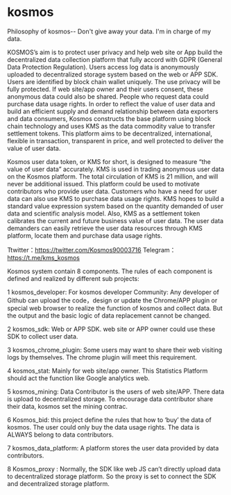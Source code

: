 # kosmos
Philosophy of kosmos-- Don't give away your data. I'm in charge of my data.

KOSMOS’s aim is to protect user privacy and help web site or App build the decentralized data collection platform that fully accord with GDPR (General Data Protection Regulation). Users access log data is anonymously uploaded to decentralized storage system based on the web or APP SDK. Users are identified by block chain wallet uniquely. The use privacy will be fully protected. If web site/app owner and their users consent, these anonymous data could also be shared. People who request data could purchase data usage rights. In order to reflect the value of user data and build an efficient supply and demand relationship between data exporters and data consumers, Kosmos constructs the base platform using block chain technology and uses KMS as the data commodity value to transfer settlement tokens. This platform aims to be decentralized, international, flexible in transaction, transparent in price, and well protected to deliver the value of user data.

Kosmos user data token, or KMS for short, is designed to measure “the value of user data” accurately. KMS is used in trading anonymous user data on the Kosmos platform. The total circulation of KMS is 21 million, and will never be additional issued. This platform could be used to motivate contributors who provide user data. Customers who have a need for user data can also use KMS to purchase data usage rights. KMS hopes to build a standard value expression system based on the quantity demanded of user data and scientific analysis model. Also, KMS as a settlement token calibrates the current and future business value of user data. The user data demanders can easily retrieve the user data resources through KMS platform, locate them and purchase data usage rights. 

Ttwitter：https://twitter.com/Kosmos90003716
Telegram：https://t.me/kms_kosmos

Kosmos system contain 8 components. The rules of each component is defined and realized by different sub projects:

1 kosmos_developer: 
For kosmos developer Community: Any developer of Github can upload the code，design or update the Chrome/APP plugin or special web browser to realize the function of kosmos and collect data. But the output and the basic logic of data replacement cannot be changed. 

2 kosmos_sdk: 
Web or APP SDK. web site or APP owner could use these SDK to collect user data. 

3 kosmos_chrome_plugin: 
Some users may want to share their web visiting logs by themselves. The chrome plugin will meet this requirement. 

4 kosmos_stat: 
Mainly for web site/app owner. This Statistics Platform should act the function like Google analytics web. 

5 kosmos_mining: 
Data Contributor is the users of web site/APP. There data is upload to decentralized storage. To encourage data contributor share their data, kosmos set the mining contrac.

6 Kosmos_bid: 
this project define the rules that how to ‘buy’ the data of kosmos. The user could only buy the data usage rights. The data is ALWAYS belong to data contributors.

7 kosmos_data_platform: 
A platform stores the user data provided by data contributors.

8 Kosmos_proxy :
Normally, the SDK like web JS can’t directly upload data to decentralized storage platform. So the proxy is set to connect the SDK and decentralized storage platform. 


